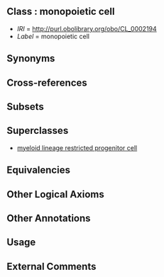 
## Class : monopoietic cell

 * *IRI* = http://purl.obolibrary.org/obo/CL_0002194
 * *Label* = monopoietic cell

## Synonyms


## Cross-references


## Subsets


## Superclasses

 * [myeloid lineage restricted progenitor cell](../../CL/39/CL_0000839.md)

## Equivalencies


## Other Logical Axioms


## Other Annotations


## Usage


## External Comments

